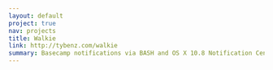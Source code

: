 ```yaml
---
layout: default
project: true
nav: projects
title: Walkie
link: http://tybenz.com/walkie
summary: Basecamp notifications via BASH and OS X 10.8 Notification Center
---
```

